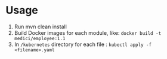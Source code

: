  # Usage
1. Run mvn clean install
2. Build Docker images for each module, like: `docker build -t medici/employee:1.1 `
3. In `/kubernetes` directory for each file : `kubectl apply -f <filename>.yaml` 
 
 